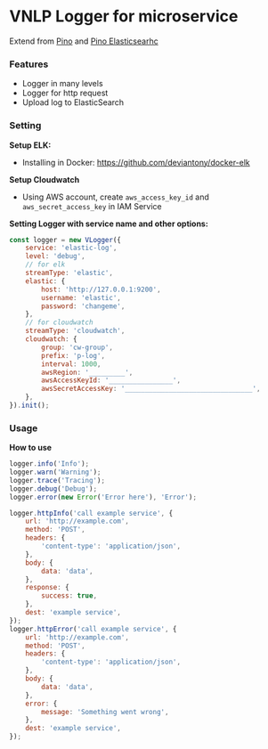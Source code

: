 # VNLP Logger for microservice

Extend from [Pino](https://getpino.io/) and [Pino Elasticsearhc](https://github.com/pinojs/pino-elasticsearch)

### Features
- Logger in many levels
- Logger for http request
- Upload log to ElasticSearch

### Setting

**Setup ELK:**
- Installing in Docker: https://github.com/deviantony/docker-elk

**Setup Cloudwatch**
- Using AWS account, create `aws_access_key_id` and `aws_secret_access_key` in IAM Service

**Setting Logger with service name and other options:**
```js
const logger = new VLogger({
    service: 'elastic-log',
    level: 'debug',
    // for elk
    streamType: 'elastic',
    elastic: {
        host: 'http://127.0.0.1:9200',
        username: 'elastic',
        password: 'changeme',
    },
    // for cloudwatch
    streamType: 'cloudwatch',
    cloudwatch: {
        group: 'cw-group',
        prefix: 'p-log',
        interval: 1000,
        awsRegion: '_________',
        awsAccessKeyId: '________________',
        awsSecretAccessKey: '________________________________',
    },
}).init();
```

### Usage

**How to use**
```js
logger.info('Info');
logger.warn('Warning');
logger.trace('Tracing');
logger.debug('Debug');
logger.error(new Error('Error here'), 'Error');

logger.httpInfo('call example service', {
    url: 'http://example.com',
    method: 'POST',
    headers: {
        'content-type': 'application/json',
    },
    body: {
        data: 'data',
    },
    response: {
        success: true,
    },
    dest: 'example service',
});
logger.httpError('call example service', {
    url: 'http://example.com',
    method: 'POST',
    headers: {
        'content-type': 'application/json',
    },
    body: {
        data: 'data',
    },
    error: {
        message: 'Something went wrong',
    },
    dest: 'example service',
});

```
